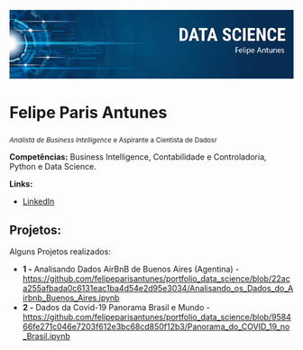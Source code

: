 <p align="center">
  <img src="banner.png" >
</p>

# Felipe Paris Antunes
<sub>*Analista de Business Intelligence* e Aspirante a Cientista de Dadosr</sub>

**Competências:** Business Intelligence, Contabilidade e Controladoria, Python e Data Science.

**Links:**
* [LinkedIn](https://www.linkedin.com/in/felipe-paris-antunes-896a79197/)

## Projetos:
Alguns Projetos realizados:

* **1 -** Analisando Dados AirBnB de Buenos Aires (Agentina) -https://github.com/felipeparisantunes/portfolio_data_science/blob/22aca255afbada0c6131eac1ba4d54e2d95e3034/Analisando_os_Dados_do_Airbnb_Buenos_Aires.ipynb
* **2 -** Dados da Covid-19 Panorama Brasil e Mundo -
https://github.com/felipeparisantunes/portfolio_data_science/blob/958466fe271c046e7203f612e3bc68cd850f12b3/Panorama_do_COVID_19_no_Brasil.ipynb






